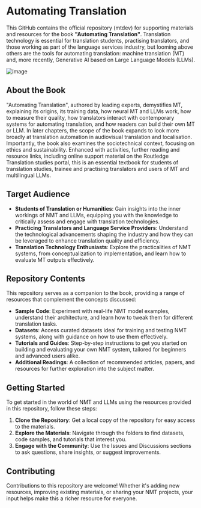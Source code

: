 # Automating Translation 

This GitHub contains the official repository (mtdev) for supporting materials and resources for the book **"Automating Translation"**. Translation technology is essential for translation students, practising translators, and those working as part of the language services industry, but looming above others are the tools for automating translation: machine translation (MT) and, more recently, Generative AI based on Large Language Models (LLMs).

![image](https://github.com/adaptNMT/mtdev/assets/101801657/dbd5db6e-d501-473b-a638-2f9887b52cee)

## About the Book

"Automating Translation", authored by leading experts, demystifies MT, explaining its origins, its training data, how neural MT and LLMs work, how to measure their quality, how translators interact with contemporary systems for automating translation, and how readers can build their own MT or LLM. In later chapters, the scope of the book expands to look more broadly at translation automation in audiovisual translation and localisation. Importantly, the book also examines the sociotechnical context, focusing on ethics and sustainability. Enhanced with activities, further reading and resource links, including online support material on the Routledge Translation studies portal, this is an essential textbook for students of translation studies, trainee and practising translators and users of MT and multilingual LLMs.

## Target Audience

- **Students of Translation or Humanities**: Gain insights into the inner workings of NMT and LLMs, equipping you with the knowledge to critically assess and engage with translation technologies.
- **Practicing Translators and Language Service Providers**: Understand the technological advancements shaping the industry and how they can be leveraged to enhance translation quality and efficiency.
- **Translation Technology Enthusiasts**: Explore the practicalities of NMT systems, from conceptualization to implementation, and learn how to evaluate MT outputs effectively.

## Repository Contents

This repository serves as a companion to the book, providing a range of resources that complement the concepts discussed:

- **Sample Code**: Experiment with real-life NMT model examples, understand their architecture, and learn how to tweak them for different translation tasks.
- **Datasets**: Access curated datasets ideal for training and testing NMT systems, along with guidance on how to use them effectively.
- **Tutorials and Guides**: Step-by-step instructions to get you started on building and evaluating your own NMT system, tailored for beginners and advanced users alike.
- **Additional Readings**: A collection of recommended articles, papers, and resources for further exploration into the subject matter.

## Getting Started

To get started in the world of NMT and LLMs using the resources provided in this repository, follow these steps:

1. **Clone the Repository**: Get a local copy of the repository for easy access to the materials.
2. **Explore the Materials**: Navigate through the folders to find datasets, code samples, and tutorials that interest you.
3. **Engage with the Community**: Use the Issues and Discussions sections to ask questions, share insights, or suggest improvements.

## Contributing

Contributions to this repository are welcome! Whether it's adding new resources, improving existing materials, or sharing your NMT projects, your input helps make this a richer resource for everyone.
